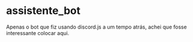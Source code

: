 # assistente_bot
Apenas o bot que fiz usando discord.js a um tempo atrás, achei que fosse interessante colocar aqui.
